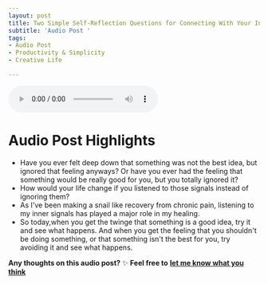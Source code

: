 ```yaml
---
layout: post
title: Two Simple Self-Reflection Questions for Connecting With Your Intuition
subtitle: 'Audio Post '
tags:
- Audio Post
- Productivity & Simplicity
- Creative Life

---
```

<audio controls>
<source src="https://drive.google.com/file/d/1REEnMDtOmvWx1PZ9NCZhzCOgcwtpkbHV/view?usp=share_link" type="audio/mpeg">
Your browser does not support the audio element.
</audio>

# Audio Post Highlights

* Have you ever felt deep down that something was not the best idea, but ignored that feeling anyways? Or have you ever had the feeling that something would be really good for you, but you totally ignored it?
* How would your life change if you listened to those signals instead of ignoring them?
* As I've been making a snail like recovery from chronic pain, listening to my inner signals has played a major role in my healing.
* So today,when you get the twinge that something is a good idea, try it and see what happens. And when you get the feeling that you shouldn't be doing something, or that something isn't the best for you, try avoiding it and see what happens.

**Any thoughts on this audio post?** ✨ **Feel free to** [**let me know what you think**](https://arcadiapage.com/aboutme/)